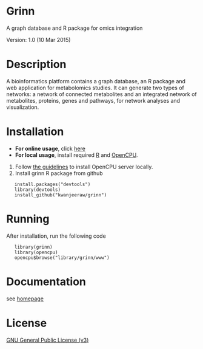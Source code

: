 Grinn
=========
A graph database and R package for omics integration

Version: 1.0 (10 Mar 2015)

Description
=========
A bioinformatics platform contains a graph database, an R package and web application for metabolomics studies.
It can generate two types of networks: a network of connected metabolites and an integrated network of metabolites, proteins, genes and pathways, for network analyses and visualization.

Installation
=========
* <b>For online usage</b>, click [here](http://grinn.genomecenter.ucdavis.edu/ocpu/user/kwanich/library/grinn/www/)
* <b>For local usage</b>, install required [R](http://www.r-project.org/) and [OpenCPU](https://www.opencpu.org).
 1. Follow [the guidelines](https://www.opencpu.org/download.html) to install OpenCPU server locally.
 2. Install grinn R package from github
 ```
    install.packages("devtools")
    library(devtools)
    install_github("kwanjeeraw/grinn")
 ```
 
Running
=========
After installation, run the following code
 ```
    library(grinn)
    library(opencpu)
    opencpu$browse("library/grinn/www")
 ```

Documentation
=========
see [homepage](http://kwanjeeraw.github.io/grinn/)

License
=========
[GNU General Public License (v3)](https://github.com/kwanjeeraw/grinn/blob/master/LICENSE)
